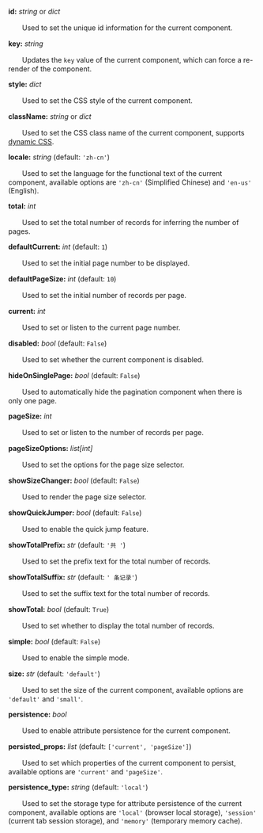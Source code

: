 **id:** *string* or *dict*

　　Used to set the unique id information for the current component.

**key:** *string*

　　Updates the `key` value of the current component, which can force a re-render of the component.

**style:** *dict*

　　Used to set the CSS style of the current component.

**className:** *string* or *dict*

　　Used to set the CSS class name of the current component, supports [dynamic CSS](/advanced-classname).

**locale:** *string* (default: `'zh-cn'`)

　　Used to set the language for the functional text of the current component, available options are `'zh-cn'` (Simplified Chinese) and `'en-us'` (English).

**total:** *int*

　　Used to set the total number of records for inferring the number of pages.

**defaultCurrent:** *int* (default: `1`)

　　Used to set the initial page number to be displayed.

**defaultPageSize:** *int* (default: `10`)

　　Used to set the initial number of records per page.

**current:** *int*

　　Used to set or listen to the current page number.

**disabled:** *bool* (default: `False`)

　　Used to set whether the current component is disabled.

**hideOnSinglePage:** *bool* (default: `False`)

　　Used to automatically hide the pagination component when there is only one page.

**pageSize:** *int*

　　Used to set or listen to the number of records per page.

**pageSizeOptions:** *list[int]*

　　Used to set the options for the page size selector.

**showSizeChanger:** *bool* (default: `False`)

　　Used to render the page size selector.

**showQuickJumper:** *bool* (default: `False`)

　　Used to enable the quick jump feature.

**showTotalPrefix:** *str* (default: `'共 '`)

　　Used to set the prefix text for the total number of records.

**showTotalSuffix:** *str* (default: `' 条记录'`)

　　Used to set the suffix text for the total number of records.

**showTotal:** *bool* (default: `True`)

　　Used to set whether to display the total number of records.

**simple:** *bool* (default: `False`)

　　Used to enable the simple mode.

**size:** *str* (default: `'default'`)

　　Used to set the size of the current component, available options are `'default'` and `'small'`.

**persistence:** *bool*

　　Used to enable attribute persistence for the current component.

**persisted_props:** *list* (default: `['current', 'pageSize']`)

　　Used to set which properties of the current component to persist, available options are `'current'` and `'pageSize'`.

**persistence_type:** *string* (default: `'local'`)

　　Used to set the storage type for attribute persistence of the current component, available options are `'local'` (browser local storage), `'session'` (current tab session storage), and `'memory'` (temporary memory cache).